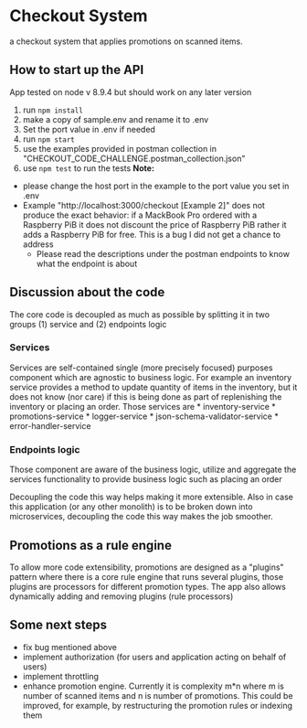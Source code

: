 # Checkout System
a checkout system that applies promotions on scanned items.

## How to start up the API
App tested on node v 8.9.4 but should work on any later version
1. run ```npm install```
1. make a copy of sample.env and rename it to .env
2. Set the port value in .env if needed
3. run ```npm start```
4. use the examples provided in postman collection in "CHECKOUT_CODE_CHALLENGE.postman_collection.json"
5. use ```npm test``` to run the tests 
**Note:**
  * please change the host port in the example to the port value you set in .env
  * Example "http://localhost:3000/checkout [Example 2]" does not produce the exact behavior: if a MackBook Pro ordered with a Raspberry PiB it does not discount the price of Raspberry PiB rather it adds a Raspberry PiB for free. This is a bug I did not get a chance to address
	* Please read the descriptions under the postman endpoints to know what the endpoint is about

## Discussion about the code
The core code is decoupled as much as possible by splitting it in two groups (1) service and (2) endpoints logic
### Services
Services are self-contained single (more precisely focused) purposes component which are agnostic to business logic. For example an inventory service provides a method to update quantity of items in the inventory, but it does not know (nor care) if this is being done as part of replenishing the inventory or placing an order. Those services are
	* inventory-service
	* promotions-service
	* logger-service
	* json-schema-validator-service
	* error-handler-service
### Endpoints logic
Those component are aware of the business logic, utilize and aggregate the services functionality to provide business logic such as placing an order

Decoupling the code this way helps making it more extensible. Also in case this application (or any other monolith) is to be broken down into microservices, decoupling the code this way makes the job smoother.

## Promotions as a rule engine
To allow more code extensibility, promotions are designed as a "plugins" pattern where there is a core rule engine that runs several plugins, those plugins are processors for different promotion types. The app also allows dynamically adding and removing plugins (rule processors)

## Some next steps
* fix bug mentioned above
* implement authorization (for users and application acting on behalf of users)
* implement throttling
* enhance promotion engine. Currently it is complexity m*n where m is number of scanned items and n is number of promotions. This could be improved, for example, by restructuring the promotion rules or indexing them

